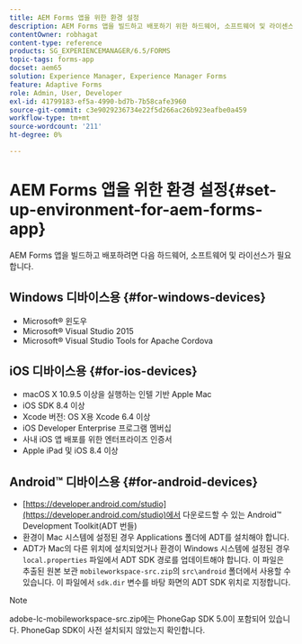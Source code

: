```yaml
---
title: AEM Forms 앱을 위한 환경 설정
description: AEM Forms 앱을 빌드하고 배포하기 위한 하드웨어, 소프트웨어 및 라이센스입니다.
contentOwner: robhagat
content-type: reference
products: SG_EXPERIENCEMANAGER/6.5/FORMS
topic-tags: forms-app
docset: aem65
solution: Experience Manager, Experience Manager Forms
feature: Adaptive Forms
role: Admin, User, Developer
exl-id: 41799183-ef5a-4990-bd7b-7b58cafe3960
source-git-commit: c3e9029236734e22f5d266ac26b923eafbe0a459
workflow-type: tm+mt
source-wordcount: '211'
ht-degree: 0%

---
```


# AEM Forms 앱을 위한 환경 설정{#set-up-environment-for-aem-forms-app}

AEM Forms 앱을 빌드하고 배포하려면 다음 하드웨어, 소프트웨어 및 라이선스가 필요합니다.

## Windows 디바이스용 {#for-windows-devices}

* Microsoft® 윈도우
* Microsoft® Visual Studio 2015
* Microsoft® Visual Studio Tools for Apache Cordova

## iOS 디바이스용 {#for-ios-devices}

* macOS X 10.9.5 이상을 실행하는 인텔 기반 Apple Mac
* iOS SDK 8.4 이상
* Xcode 버전: OS X용 Xcode 6.4 이상
* iOS Developer Enterprise 프로그램 멤버십
* 사내 iOS 앱 배포를 위한 엔터프라이즈 인증서
* Apple iPad 및 iOS 8.4 이상

## Android™ 디바이스용 {#for-android-devices}

* [https://developer.android.com/studio](https://developer.android.com/studio)에서 다운로드할 수 있는 Android™ Development Toolkit(ADT 번들)
* 환경이 Mac 시스템에 설정된 경우 Applications 폴더에 ADT를 설치해야 합니다.
* ADT가 Mac의 다른 위치에 설치되었거나 환경이 Windows 시스템에 설정된 경우 `local.properties` 파일에서 ADT SDK 경로를 업데이트해야 합니다. 이 파일은 추출된 원본 보관 `mobileworkspace-src.zip`의 `src\android` 폴더에서 사용할 수 있습니다. 이 파일에서 `sdk.dir` 변수를 바탕 화면의 ADT SDK 위치로 지정합니다.

>[!NOTE]
>
>adobe-lc-mobileworkspace-src.zip에는 PhoneGap SDK 5.0이 포함되어 있습니다. PhoneGap SDK이 사전 설치되지 않았는지 확인합니다.
